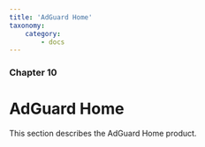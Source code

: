 ```yaml
---
title: 'AdGuard Home'
taxonomy:
    category:
        - docs
---
```


### Chapter 10

# AdGuard Home

This section describes the AdGuard Home product.